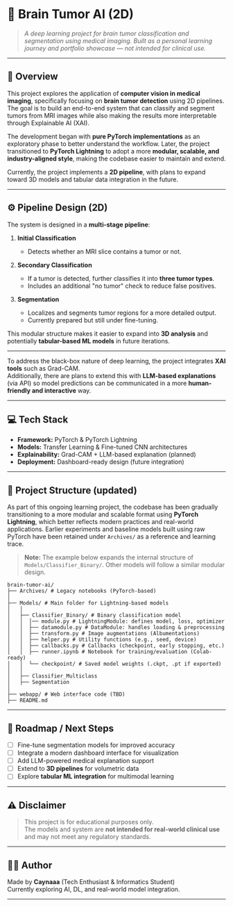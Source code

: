 # 🧠 Brain Tumor AI (2D)

> *A deep learning project for brain tumor classification and segmentation using medical imaging. Built as a personal learning journey and portfolio showcase — not intended for clinical use.*

---

## 📌 Overview

This project explores the application of **computer vision in medical imaging**, specifically focusing on **brain tumor detection** using 2D pipelines. The goal is to build an end-to-end system that can classify and segment tumors from MRI images while also making the results more interpretable through Explainable AI (XAI).

The development began with **pure PyTorch implementations** as an exploratory phase to better understand the workflow. Later, the project transitioned to **PyTorch Lightning** to adopt a more **modular, scalable, and industry-aligned style**, making the codebase easier to maintain and extend.

Currently, the project implements a **2D pipeline**, with plans to expand toward 3D models and tabular data integration in the future.

---

## ⚙️ Pipeline Design (2D)

The system is designed in a **multi-stage pipeline**:

1. **Initial Classification**  
   - Detects whether an MRI slice contains a tumor or not.

2. **Secondary Classification**  
   - If a tumor is detected, further classifies it into **three tumor types**.  
   - Includes an additional "no tumor" check to reduce false positives.

3. **Segmentation**  
   - Localizes and segments tumor regions for a more detailed output.  
   - Currently prepared but still under fine-tuning.

This modular structure makes it easier to expand into **3D analysis** and potentially **tabular-based ML models** in future iterations.

---

To address the black-box nature of deep learning, the project integrates **XAI tools** such as Grad-CAM.  
Additionally, there are plans to extend this with **LLM-based explanations** (via API) so model predictions can be communicated in a more **human-friendly and interactive** way.

---

## 💻 Tech Stack

- **Framework:** PyTorch & PyTorch Lightning  
- **Models:** Transfer Learning & Fine-tuned CNN architectures  
- **Explainability:** Grad-CAM + LLM-based explanation (planned)  
- **Deployment:** Dashboard-ready design (future integration)  

---


## 📁 Project Structure (updated)

As part of this ongoing learning project, the codebase has been gradually transitioning to a more modular and scalable format using **PyTorch Lightning**, which better reflects modern practices and real-world applications. Earlier experiments and baseline models built using raw PyTorch have been retained under `Archives/` as a reference and learning trace.

> **Note:** The example below expands the internal structure of `Models/Classifier_Binary/`. Other models will follow a similar modular design.
```
brain-tumor-ai/
├── Archives/ # Legacy notebooks (PyTorch-based)
│
├── Models/ # Main folder for Lightning-based models
│   │
│   ├── Classifier_Binary/ # Binary classification model
│   │  │── module.py # LightningModule: defines model, loss, optimizer
│   │  ├── datamodule.py # DataModule: handles loading & preprocessing
│   │  ├── transform.py # Image augmentations (Albumentations)
│   │  ├── helper.py # Utility functions (e.g., seed, device)
│   │  ├── callbacks.py # Callbacks (checkpoint, early stopping, etc.)
│   │  ├── runner.ipynb # Notebook for training/evaluation (Colab-ready)
│   │  └── checkpoint/ # Saved model weights (.ckpt, .pt if exported)
│   │ 
│   ├── Classifier_Multiclass
│   ├── Segmentation
│
├── webapp/ # Web interface code (TBD)
├── README.md
```
---

## 🚀 Roadmap / Next Steps

- [ ] Fine-tune segmentation models for improved accuracy  
- [ ] Integrate a modern dashboard interface for visualization  
- [ ] Add LLM-powered medical explanation support  
- [ ] Extend to **3D pipelines** for volumetric data  
- [ ] Explore **tabular ML integration** for multimodal learning  

---

## ⚠️ Disclaimer

> This project is for educational purposes only.  
> The models and system are **not intended for real-world clinical use** and may not meet any regulatory standards.

---

## 👨‍💻 Author

Made by **Caynaaa** (Tech Enthusiast & Informatics Student)  
Currently exploring AI, DL, and real-world model integration.

---